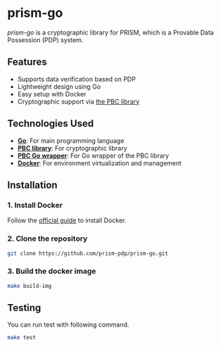 # prism-go

*prism-go* is a cryptographic library for PRISM, which is a Provable Data Possession (PDP) system.

## Features

- Supports data verification based on PDP
- Lightweight design using Go
- Easy setup with Docker
- Cryptographic support via [the PBC library](https://crypto.stanford.edu/pbc/)

## Technologies Used

- [**Go**](https://go.dev/): For main programming language
- [**PBC library**](https://crypto.stanford.edu/pbc/): For cryptographic library
- [**PBC Go wrapper**](https://pkg.go.dev/github.com/nik-u/pbc): For Go wrapper of the PBC library 
- [**Docker**](https://www.docker.com/): For environment virtualization and management

## Installation

### 1. Install Docker

Follow the [official guide](https://docs.docker.com/get-docker/) to install Docker.

### 2. Clone the repository

```bash
git clone https://github.com/prism-pdp/prism-go.git
```

### 3. Build the docker image

```bash
make build-img
```

## Testing

You can run test with following command.

```sh
make test
```

